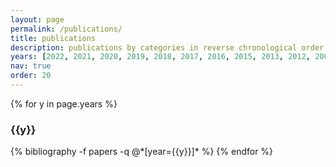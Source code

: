 ```yaml
---
layout: page
permalink: /publications/
title: publications
description: publications by categories in reverse chronological order.
years: [2022, 2021, 2020, 2019, 2018, 2017, 2016, 2015, 2013, 2012, 2008]
nav: true
order: 20
---
```


<div class="publications">

{% for y in page.years %}
  <h3 class="year">{{y}}</h3>
  {% bibliography -f papers -q @*[year={{y}}]* %}
{% endfor %}

</div>
